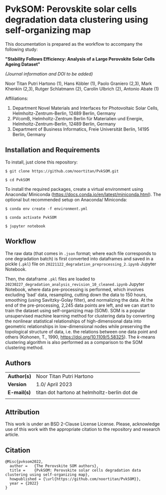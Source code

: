# PvkSOM: Perovskite solar cells degradation data clustering using self-organizing map
This documentation is prepared as the workflow to accompany the following study:

**"Stability Follows Efficiency: Analysis of a Large Perovskite Solar Cells Ageing Dataset"**

*(Journal information and DOI to be added)*

Noor Titan Putri Hartono (1), Hans Köbler (1), Paolo Graniero (2,3), Mark Khenkin (2,3), Rutger Schlatmann (2), Carolin Ulbrich (2), Antonio Abate (1)

Affiliations:

1. Department Novel Materials and Interfaces for Photovoltaic Solar Cells, Helmholtz-Zentrum-Berlin, 12489 Berlin, Germany
2. PVcomB, Helmholtz-Zentrum Berlin für Materialien und Energie, Helmholtz-Zentrum-Berlin, 12489 Berlin, Germany
3. Department of Business Informatics, Freie Universität Berlin, 14195 Berlin, Germany

## Installation and Requirements
To install, just clone this repository:

`$ git clone https://github.com/noortitan/PvkSOM.git`

`$ cd PvkSOM`

To install the required packages, create a virtual environment using Anaconda/ Miniconda (https://docs.conda.io/en/latest/miniconda.html). The optional but recommended setup on Anaconda/ Miniconda:

`$ conda env create -f environment.yml`

`$ conda activate PvkSOM`

`$ jupyter notebook`

## Workflow
The raw data (that comes in `.json` format; where each file corresponds to one degradation batch) is first converted into dataframes and saved in a pickle (`.pkl`) file on `20221122_degradation_preprocessing_2.ipynb` Jupyter Notebook.

Then, the dataframe `.pkl` files are loaded to `20230227_degradation_analysis_revision_10_cleaned.ipynb` Jupyter Notebook, where data pre-processing is performed, which involves excluding 'bad' data, resampling, cutting down the data to 150 hours, smoothing (using Savitzky-Golay filter), and normalizing the data. At the end of the pre-processing, 2,245 data points are left, and we can start to train the dataset using self-organizing map (SOM). SOM is a popular unsupervised machine learning method for clustering data by converting the nonlinear statistical relationships of high-dimensional data into geometric relationships in low-dimensional nodes while preserving the topological structure of data, i.e. the relations between one data point and others (Kohonen, T., 1990, https://doi.org/10.1109/5.58325). The *k*-means clustering algorithm is also performed as a comparison to the SOM clustering method. 

## Authors
| |  | 
|---|---|
|**Author(s)** | Noor Titan Putri Hartono |
|**Version** | 1.0/ April 2023  |   
|**E-mail(s)**   | titan dot hartono at helmholtz-berlin dot de  |
| | |

## Attribution
This work is under an BSD 2-Clause License License. Please, acknowledge use of this work with the appropriate citation to the repository and research article.

## Citation

    @Misc{pvksom2022,
      author =   {The Perovskite SOM authors},
      title =    {PvkSOM: Perovskite solar cells degradation data clustering using self-organizing map},
      howpublished = {\url{https://github.com/noortitan/PvkSOM}},
      year = {2022}
    }
